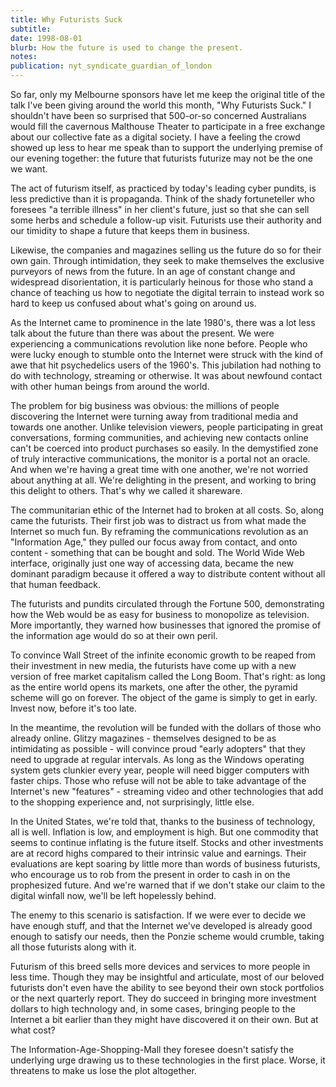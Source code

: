 ```yaml
---
title: Why Futurists Suck
subtitle: 
date: 1998-08-01
blurb: How the future is used to change the present.
notes: 
publication: nyt_syndicate_guardian_of_london
---
```


So far, only my Melbourne sponsors have let me keep the original title of the talk I've been giving around the world this month, "Why Futurists Suck." I shouldn't have been so surprised that 500-or-so concerned Australians would fill the cavernous Malthouse Theater to participate in a free exchange about our collective fate as a digital society. I have a feeling the crowd showed up less to hear me speak than to support the underlying premise of our evening together: the future that futurists futurize may not be the one we want.

The act of futurism itself, as practiced by today's leading cyber pundits, is less predictive than it is propaganda. Think of the shady fortuneteller who foresees "a terrible illness" in her client's future, just so that she can sell some herbs and schedule a follow-up visit. Futurists use their authority and our timidity to shape a future that keeps them in business.

Likewise, the companies and magazines selling us the future do so for their own gain. Through intimidation, they seek to make themselves the exclusive purveyors of news from the future. In an age of constant change and widespread disorientation, it is particularly heinous for those who stand a chance of teaching us how to negotiate the digital terrain to instead work so hard to keep us confused about what's going on around us.

As the Internet came to prominence in the late 1980's, there was a lot less talk about the future than there was about the present. We were experiencing a communications revolution like none before. People who were lucky enough to stumble onto the Internet were struck with the kind of awe that hit psychedelics users of the 1960's. This jubilation had nothing to do with technology, streaming or otherwise. It was about newfound contact with other human beings from around the world.

The problem for big business was obvious: the millions of people discovering the Internet were turning away from traditional media and towards one another. Unlike television viewers, people participating in great conversations, forming communities, and achieving new contacts online can't be coerced into product purchases so easily. In the demystified zone of truly interactive communications, the monitor is a portal not an oracle. And when we're having a great time with one another, we're not worried about anything at all. We're delighting in the present, and working to bring this delight to others. That's why we called it shareware.

The communitarian ethic of the Internet had to broken at all costs. So, along came the futurists. Their first job was to distract us from what made the Internet so much fun. By reframing the communications revolution as an "Information Age," they pulled our focus away from contact, and onto content - something that can be bought and sold. The World Wide Web interface, originally just one way of accessing data, became the new dominant paradigm because it offered a way to distribute content without all that human feedback.

The futurists and pundits circulated through the Fortune 500, demonstrating how the Web would be as easy for business to monopolize as television. More importantly, they warned how businesses that ignored the promise of the information age would do so at their own peril.

To convince Wall Street of the infinite economic growth to be reaped from their investment in new media, the futurists have come up with a new version of free market capitalism called the Long Boom. That's right: as long as the entire world opens its markets, one after the other, the pyramid scheme will go on forever. The object of the game is simply to get in early. Invest now, before it's too late.

In the meantime, the revolution will be funded with the dollars of those who already online. Glitzy magazines - themselves designed to be as intimidating as possible - will convince proud "early adopters" that they need to upgrade at regular intervals. As long as the Windows operating system gets clunkier every year, people will need bigger computers with faster chips. Those who refuse will not be able to take advantage of the Internet's new "features" - streaming video and other technologies that add to the shopping experience and, not surprisingly, little else.

In the United States, we're told that, thanks to the business of technology, all is well. Inflation is low, and employment is high. But one commodity that seems to continue inflating is the future itself. Stocks and other investments are at record highs compared to their intrinsic value and earnings. Their evaluations are kept soaring by little more than words of business futurists, who encourage us to rob from the present in order to cash in on the prophesized future. And we're warned that if we don't stake our claim to the digital winfall now, we'll be left hopelessly behind.

The enemy to this scenario is satisfaction. If we were ever to decide we have enough stuff, and that the Internet we've developed is already good enough to satisfy our needs, then the Ponzie scheme would crumble, taking all those futurists along with it.

Futurism of this breed sells more devices and services to more people in less time. Though they may be insightful and articulate, most of our beloved futurists don't even have the ability to see beyond their own stock portfolios or the next quarterly report. They do succeed in bringing more investment dollars to high technology and, in some cases, bringing people to the Internet a bit earlier than they might have discovered it on their own. But at what cost?

The Information-Age-Shopping-Mall they foresee doesn't satisfy the underlying urge drawing us to these technologies in the first place. Worse, it threatens to make us lose the plot altogether.
